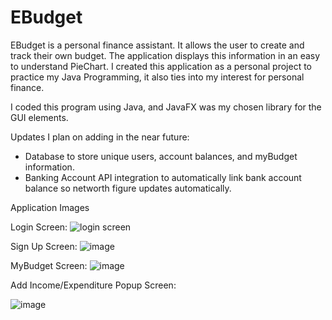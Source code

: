 # EBudget

EBudget is a personal finance assistant. It allows the user to create and track their own budget. The application displays this information in an easy to understand PieChart. 
I created this application as a personal project to practice my Java Programming, it also ties into my interest for personal finance. 

I coded this program using Java, and JavaFX was my chosen library for the GUI elements.

Updates I plan on adding in the near future:
- Database to store unique users, account balances, and myBudget information.
- Banking Account API integration to automatically link bank account balance so networth figure updates automatically.

Application Images

Login Screen:
![login screen](https://user-images.githubusercontent.com/91664359/147392385-40543275-57eb-410b-aa64-e2e8f2510435.PNG)

Sign Up Screen:
![image](https://user-images.githubusercontent.com/91664359/147392457-6a23fb29-edc2-40fb-8b65-c70e4a1d1360.png)

MyBudget Screen:
![image](https://user-images.githubusercontent.com/91664359/147392483-da7c8021-9810-47bb-a61d-e99210fdd458.png)

Add Income/Expenditure Popup Screen:




![image](https://user-images.githubusercontent.com/91664359/147392552-257b4b94-f7cd-4040-910a-39cc8f97f62c.png)
